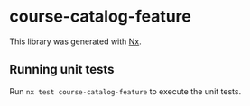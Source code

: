 # course-catalog-feature

This library was generated with [Nx](https://nx.dev).

## Running unit tests

Run `nx test course-catalog-feature` to execute the unit tests.
